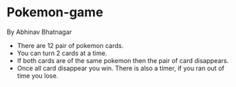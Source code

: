 # Pokemon-game

By Abhinav Bhatnagar
<br/>

<ul>
  <li>There are 12 pair of pokemon cards.</li>
  <li>You can turn 2 cards at a time.</li>
  <li>If both cards are of the same pokemon then the pair of card disappears.</li>
  <li>Once all card disappear you win. There is also a timer, if you ran out of time you lose.</li>
</ul>
